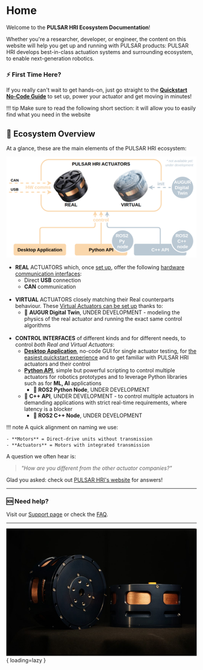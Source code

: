 # Home

Welcome to the **PULSAR HRI Ecosystem Documentation**!

Whether you're a researcher, developer, or engineer, the content on this website will help you get up and running with PULSAR products: 
PULSAR HRI develops best-in-class actuation systems and surrounding ecosystem, to enable next-generation robotics.

### ⚡ First Time Here?

If you really can't wait to get hands-on, just go straight to the [**Quickstart No-Code Guide**](quickstarts/quickstart_desktop_app.md) to set up, power your actuator and get moving in minutes!

!!! tip
    Make sure to read the following short section: it will allow you to easily find what you need in the website

## 🧭 Ecosystem Overview

At a glance, these are the main elements of the PULSAR HRI ecosystem:

![High-level ecosystem diagram](assets/images/high_level_diagram_ecosystem.png)

- **REAL** ACTUATORS which, once [set up](set_up/set_up_real.md), offer the following [hardware communication interfaces](communicate/communicate_real.md): 
    - Direct **USB** connection
    - **CAN** communication 
<br><br>
- **VIRTUAL** ACTUATORS closely matching their Real counterparts behaviour. These [Virtual Actuators can be set up](set_up/set_up_virtual.md) thanks to:
    - 🚧 **AUGUR Digital Twin**, UNDER DEVELOPMENT - modeling the physics of the real actuator and running the exact same control algorithms
<br><br>
- **CONTROL INTERFACES** of different kinds and for different needs, to control *both Real and Virtual Actuators*:
    - [**Desktop Application**](control/desktop_app/desktop_app.md), no-code GUI for single actuator testing, for [the easiest quickstart experience](quickstarts/quickstart_desktop_app.md) and to get familiar with PULSAR HRI actuators and their control
    - [**Python API**](control/python_api/install_python_api.md), simple but powerful scripting to control multiple actuators for robotics prototypes and to leverage Python libraries such as for **ML, AI** applications
        - 🚧 **ROS2 Python Node**, UNDER DEVELOPMENT
    - 🚧 **C++ API**, UNDER DEVELOPMENT - to control multiple actuators in demanding applications with strict real-time requirements, where latency is a blocker
        - 🚧 **ROS2 C++ Node**, UNDER DEVELOPMENT

!!! note
    A quick alignment on naming we use:
    
    - **Motors** = Direct-drive units without transmission  
    - **Actuators** = Motors with integrated transmission

A question we often hear is: 
>*"How are you different from the other actuator companies?"*

Glad you asked: check out [PULSAR HRI's website](https://pulsarhri.com/technology/) for answers!

---

### 🆘 Need help? 
Visit our [Support page](support.md) or check the [FAQ](faq.md).

---
![Pulsar](assets/images/P98_01.jpg){ loading=lazy }

